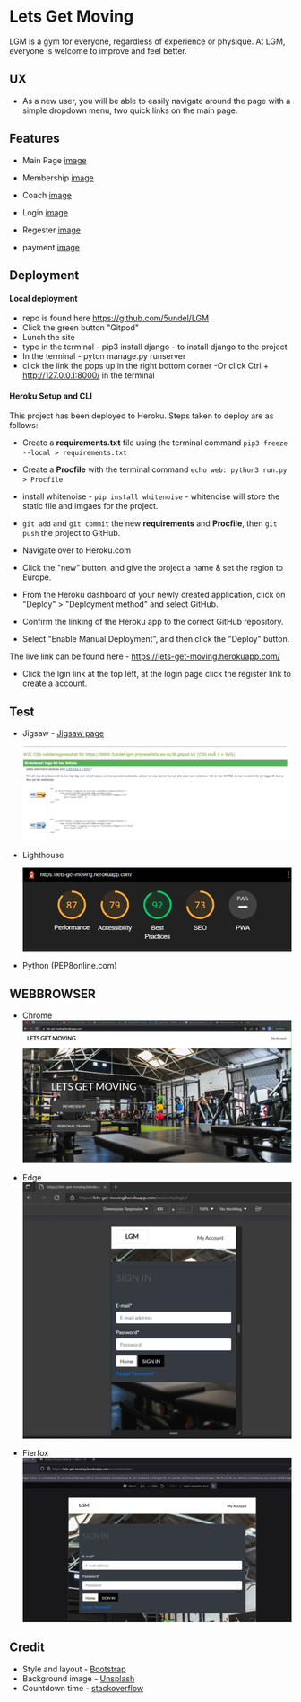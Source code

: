 # Lets Get Moving
LGM is a gym for everyone, regardless of experience or physique.
At LGM, everyone is welcome to improve and feel better.

## UX
- As a new user, you will be able to easily navigate around the page with a simple dropdown menu, two quick links on the main page.

## Features

- Main Page
  [image](media/main.png)

- Membership
  [image](media/membership.png)
- Coach
  [image](media/coach.png)
- Login
  [image](media/login.png)
- Regester
  [image](media/reg.png)
- payment
  [image](media/pay.png)

## Deployment
  #### Local deployment
   - repo is found here https://github.com/5undel/LGM
   - Click the green button "Gitpod"
   - Lunch the site
   - type in the terminal - pip3 install django - to install django to the project
   - In the terminal - pyton manage.py runserver
   -  click the link the pops up in the right bottom corner 
   -Or click Ctrl + http://127.0.0.1:8000/ in the terminal

  #### Heroku Setup and CLI

This project has been deployed to Heroku.
Steps taken to deploy are as follows:

- Create a **requirements.txt** file using the terminal command `pip3 freeze --local > requirements.txt`
- Create a **Procfile** with the terminal command `echo web: python3 run.py > Procfile`
- install whitenoise - `pip install whitenoise` - whitenoise will store the static file and imgaes for the project.
- `git add` and `git commit` the new **requirements** and **Procfile**, then `git push` the project to GitHub.

- Navigate over to Heroku.com
- Click the "new" button, and give the project a name & set the region to Europe.
- From the Heroku dashboard of your newly created application, click on "Deploy" > "Deployment method" and select GitHub.
- Confirm the linking of the Heroku app to the correct GitHub repository.
- Select "Enable Manual Deployment", and then click the "Deploy" button.

The live link can be found here - https://lets-get-moving.herokuapp.com/
 - Click the lgin link at the top left, at the login page click the register link to create a account. 

## Test
- Jigsaw - [Jigsaw page](https://jigsaw.w3.org/css-validator/validator?uri=https%3A%2F%2F8000-5undel-lgm-jmjnwwifs0s.ws-eu38.gitpod.io%2F&profile=css3svg&usermedium=all&warning=1&vextwarning=&lang=sv/)

  ![image](media/jigsaw.png) 
- Lighthouse

  ![image](media/lighthouse.png)

- Python (PEP8online.com) 


## WEBBROWSER
- Chrome
    ![image](media/chrome.png)

- Edge
    ![image](media/edge.png)

- Fierfox
    ![image](media/firefox.png)

## Credit

- Style and layout - [Bootstrap](https://getbootstrap.com/)
- Background image - [Unsplash](https://unsplash.com/s/photos/gym)
- Countdown time - [stackoverflow](https://stackoverflow.com/questions/38276672/todays-date-30-days-in-javascript)
